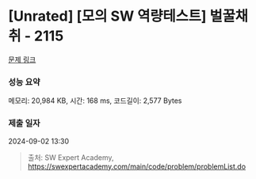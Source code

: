 # [Unrated] [모의 SW 역량테스트] 벌꿀채취 - 2115 

[문제 링크](https://swexpertacademy.com/main/code/problem/problemDetail.do?contestProbId=AV5V4A46AdIDFAWu) 

### 성능 요약

메모리: 20,984 KB, 시간: 168 ms, 코드길이: 2,577 Bytes

### 제출 일자

2024-09-02 13:30



> 출처: SW Expert Academy, https://swexpertacademy.com/main/code/problem/problemList.do